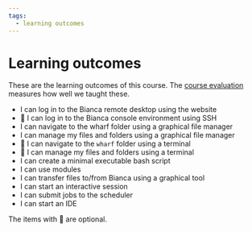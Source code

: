 ```yaml
---
tags:
  - learning outcomes
---
```


# Learning outcomes

These are the learning outcomes of this course.
The [course evaluation](evaluation.md) measures how well we taught
these.

- I can log in to the Bianca remote desktop using the website
- :rocket: I can log in to the Bianca console environment using SSH
- I can navigate to the wharf folder using a graphical file manager
- I can manage my files and folders using a graphical file manager
- :rocket: I can navigate to the `wharf` folder using a terminal
- :rocket: I can manage my files and folders using a terminal
- I can create a minimal executable bash script
- I can use modules
- I can transfer files to/from Bianca using a graphical tool
- I can start an interactive session
- I can submit jobs to the scheduler
- I can start an IDE

The items with :rocket: are optional.
